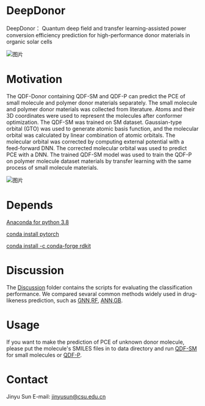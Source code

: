# DeepDonor

DeepDonor： Quantum deep field and transfer learning-assisted power conversion efficiency prediction for high-performance donor materials in organic solar cells

![图片](https://user-images.githubusercontent.com/62410732/150963296-aafd5845-c434-4137-9807-35040f1c43ce.png)

# Motivation

The QDF-Donor containing QDF-SM and QDF-P can predict the PCE of small molecule and polymer donor materials separately. 
 The small molecule and polymer donor materials  was collected from literature. Atoms and their 3D coordinates were used to represent the molecules after conformer optimization. The QDF-SM was trained on SM dataset. Gaussian-type orbital (GTO) was used to generate atomic basis function, and the molecular orbital was calculated by linear combination of atomic orbitals. The molecular orbital was corrected by computing external potential with a feed-forward DNN. The corrected molecular orbital was used to predict PCE with a DNN. The trained QDF-SM model was used to train the QDF-P on polymer molecule dataset materials by transfer learning with the same process of small molecule materials.

 ![图片](https://user-images.githubusercontent.com/62410732/150966587-07d32f3e-1f71-4dd8-bdf9-e1bb7fee2f88.png)



 # Depends

[Anaconda for python 3.8](https://www.python.org/)

[conda install pytorch](https://pytorch.org/)

[conda install -c conda-forge rdkit](https://rdkit.org/)

# Discussion

The [Discussion](https://github.com/JinyuSun-csu/QDF-Donor/tree/main/discussion) folder contains the scripts for evaluating the classification performance.  We compared sevaral common methods widely used in drug-likeness prediction, such as [GNN](https://github.com/JinyuSun-csu/QDF-Donor/blob/main/discussion/GNN.py),[RF](https://github.com/JinyuSun-csu/QDF-Donor/blob/main/discussion/RF.py), [ANN](https://github.com/JinyuSun-csu/QDF-Donor/blob/main/discussion/ANN.py),[GB](https://github.com/JinyuSun-csu/QDF-Donor/blob/main/discussion/GB.py).

# Usage

  If you want to make the prediction of PCE of unknown donor molecule, please put the molecule's SMILES files in to data directory and run [QDF-SM](https://github.com/JinyuSun-csu/QDF-Donor/blob/main/model/QDF_SM.py) for small molecules or [QDF-P](https://github.com/JinyuSun-csu/QDF-Donor/blob/main/model/QDF_P.py).

# Contact

Jinyu Sun E-mail: [jinyusun@csu.edu.cn](mailto:jinyusun@csu.edu.cn)
